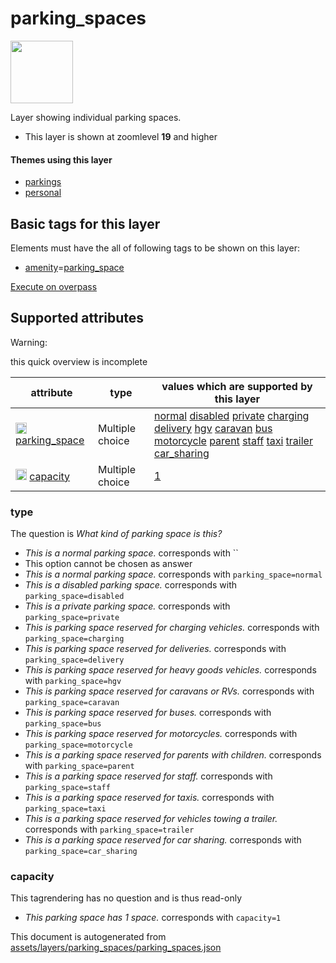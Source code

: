

 parking_spaces 
================



<img src='https://mapcomplete.osm.be/./assets/layers/parking_spaces/parking_space.svg' height="100px"> 

Layer showing individual parking spaces.






  - This layer is shown at zoomlevel **19** and higher




#### Themes using this layer 





  - [parkings](https://mapcomplete.osm.be/parkings)
  - [personal](https://mapcomplete.osm.be/personal)




 Basic tags for this layer 
---------------------------



Elements must have the all of following tags to be shown on this layer:



  - <a href='https://wiki.openstreetmap.org/wiki/Key:amenity' target='_blank'>amenity</a>=<a href='https://wiki.openstreetmap.org/wiki/Tag:amenity%3Dparking_space' target='_blank'>parking_space</a>


[Execute on overpass](http://overpass-turbo.eu/?Q=%5Bout%3Ajson%5D%5Btimeout%3A90%5D%3B(%20%20%20%20nwr%5B%22amenity%22%3D%22parking_space%22%5D(%7B%7Bbbox%7D%7D)%3B%0A)%3Bout%20body%3B%3E%3Bout%20skel%20qt%3B)



 Supported attributes 
----------------------



Warning: 

this quick overview is incomplete



attribute | type | values which are supported by this layer
----------- | ------ | ------------------------------------------
[<img src='https://mapcomplete.osm.be/assets/svg/statistics.svg' height='18px'>](https://taginfo.openstreetmap.org/keys/parking_space#values) [parking_space](https://wiki.openstreetmap.org/wiki/Key:parking_space) | Multiple choice | [normal](https://wiki.openstreetmap.org/wiki/Tag:parking_space%3Dnormal) [disabled](https://wiki.openstreetmap.org/wiki/Tag:parking_space%3Ddisabled) [private](https://wiki.openstreetmap.org/wiki/Tag:parking_space%3Dprivate) [charging](https://wiki.openstreetmap.org/wiki/Tag:parking_space%3Dcharging) [delivery](https://wiki.openstreetmap.org/wiki/Tag:parking_space%3Ddelivery) [hgv](https://wiki.openstreetmap.org/wiki/Tag:parking_space%3Dhgv) [caravan](https://wiki.openstreetmap.org/wiki/Tag:parking_space%3Dcaravan) [bus](https://wiki.openstreetmap.org/wiki/Tag:parking_space%3Dbus) [motorcycle](https://wiki.openstreetmap.org/wiki/Tag:parking_space%3Dmotorcycle) [parent](https://wiki.openstreetmap.org/wiki/Tag:parking_space%3Dparent) [staff](https://wiki.openstreetmap.org/wiki/Tag:parking_space%3Dstaff) [taxi](https://wiki.openstreetmap.org/wiki/Tag:parking_space%3Dtaxi) [trailer](https://wiki.openstreetmap.org/wiki/Tag:parking_space%3Dtrailer) [car_sharing](https://wiki.openstreetmap.org/wiki/Tag:parking_space%3Dcar_sharing)
[<img src='https://mapcomplete.osm.be/assets/svg/statistics.svg' height='18px'>](https://taginfo.openstreetmap.org/keys/capacity#values) [capacity](https://wiki.openstreetmap.org/wiki/Key:capacity) | Multiple choice | [1](https://wiki.openstreetmap.org/wiki/Tag:capacity%3D1)




### type 



The question is  *What kind of parking space is this?*





  - *This is a normal parking space.*  corresponds with  ``
  - This option cannot be chosen as answer
  - *This is a normal parking space.*  corresponds with  `parking_space=normal`
  - *This is a disabled parking space.*  corresponds with  `parking_space=disabled`
  - *This is a private parking space.*  corresponds with  `parking_space=private`
  - *This is parking space reserved for charging vehicles.*  corresponds with  `parking_space=charging`
  - *This is parking space reserved for deliveries.*  corresponds with  `parking_space=delivery`
  - *This is parking space reserved for heavy goods vehicles.*  corresponds with  `parking_space=hgv`
  - *This is parking space reserved for caravans or RVs.*  corresponds with  `parking_space=caravan`
  - *This is parking space reserved for buses.*  corresponds with  `parking_space=bus`
  - *This is parking space reserved for motorcycles.*  corresponds with  `parking_space=motorcycle`
  - *This is a parking space reserved for parents with children.*  corresponds with  `parking_space=parent`
  - *This is a parking space reserved for staff.*  corresponds with  `parking_space=staff`
  - *This is a parking space reserved for taxis.*  corresponds with  `parking_space=taxi`
  - *This is a parking space reserved for vehicles towing a trailer.*  corresponds with  `parking_space=trailer`
  - *This is a parking space reserved for car sharing.*  corresponds with  `parking_space=car_sharing`




### capacity 



This tagrendering has no question and is thus read-only





  - *This parking space has 1 space.*  corresponds with  `capacity=1`
 

This document is autogenerated from [assets/layers/parking_spaces/parking_spaces.json](https://github.com/pietervdvn/MapComplete/blob/develop/assets/layers/parking_spaces/parking_spaces.json)